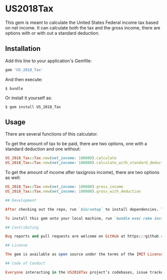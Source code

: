 # US2018Tax

This gem is meant to calculate the United States Federal income tax based on net income.  It can calculate both the tax and the gross income, there are options with or with out a standard deduction.


## Installation

Add this line to your application's Gemfile:

```ruby
gem 'US_2018_Tax'
```

And then execute:

    $ bundle

Or install it yourself as:

    $ gem install US_2018_Tax

## Usage

There are several functions of this calculator.

To get the amount of tax to be paid, there are two options, one with a standard deduction and one without:

  ```ruby
  US_2018_Tax::Tax.new(net_income: 100000).calculate
  US_2018_Tax::Tax.new(net_income: 100000).calculate_with_standard_deduction
  ```

To get the amount of income after tax(gross income), there are two options as well:

  ```ruby
  US_2018_Tax::Tax.new(net_income: 100000).gross_income
  US_2018_Tax::Tax.new(net_income: 100000).gross_with_deduction

## Development

After checking out the repo, run `bin/setup` to install dependencies. Then, run `rake spec` to run the tests. You can also run `bin/console` for an interactive prompt that will allow you to experiment.

To install this gem onto your local machine, run `bundle exec rake install`. To release a new version, update the version number in `version.rb`, and then run `bundle exec rake release`, which will create a git tag for the version, push git commits and tags, and push the `.gem` file to [rubygems.org](https://rubygems.org).

## Contributing

Bug reports and pull requests are welcome on GitHub at https://github.com/[USERNAME]/US_2018_Tax. This project is intended to be a safe, welcoming space for collaboration, and contributors are expected to adhere to the [Contributor Covenant](http://contributor-covenant.org) code of conduct.

## License

The gem is available as open source under the terms of the [MIT License](https://opensource.org/licenses/MIT).

## Code of Conduct

Everyone interacting in the US2018Tax project’s codebases, issue trackers, chat rooms and mailing lists is expected to follow the [code of conduct](https://github.com/[USERNAME]/US_2018_Tax/blob/master/CODE_OF_CONDUCT.md).
